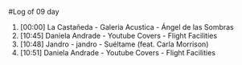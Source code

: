 #Log of 09 day

1. [00:00] La Castañeda - Galeria Acustica - Ángel de las Sombras
1. [10:45] Daniela Andrade - Youtube Covers - Flight Facilities
1. [10:48] Jandro - jandro - Suéltame (feat. Carla Morrison)
1. [10:51] Daniela Andrade - Youtube Covers - Flight Facilities

